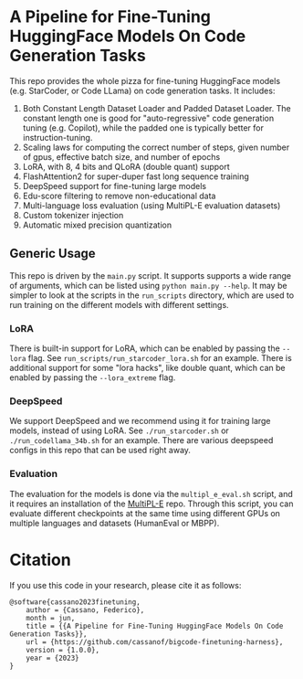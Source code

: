 # A Pipeline for Fine-Tuning HuggingFace Models On Code Generation Tasks

This repo provides the whole pizza for fine-tuning HuggingFace models (e.g. StarCoder, or Code LLama) on code generation tasks.
It includes:

1. Both Constant Length Dataset Loader and Padded Dataset Loader. The constant length one is good for "auto-regressive" code generation tuning (e.g. Copilot), while the padded one is typically better for instruction-tuning.
2. Scaling laws for computing the correct number of steps, given number of gpus, effective batch size, and number of epochs
3. LoRA, with 8, 4 bits and QLoRA (double quant) support
4. FlashAttention2 for super-duper fast long sequence training
5. DeepSpeed support for fine-tuning large models
6. Edu-score filtering to remove non-educational data
7. Multi-language loss evaluation (using MultiPL-E evaluation datasets)
8. Custom tokenizer injection
9. Automatic mixed precision quantization

## Generic Usage

This repo is driven by the `main.py` script. It supports supports a wide range of arguments, which can be listed using `python main.py --help`.
It may be simpler to look at the scripts in the `run_scripts` directory, which are used to run training on the different models with different settings.

### LoRA

There is built-in support for LoRA, which can be enabled by passing the `--lora` flag. See `run_scripts/run_starcoder_lora.sh` for an example.
There is additional support for some "lora hacks", like double quant, which can be enabled by passing the `--lora_extreme` flag.

### DeepSpeed

We support DeepSpeed and we recommend using it for training large models, instead of using LoRA.
See `./run_starcoder.sh` or `./run_codellama_34b.sh` for an example. There are various deepspeed
configs in this repo that can be used right away.

### Evaluation

The evaluation for the models is done via the `multipl_e_eval.sh` script, and it requires an installation
of the [MultiPL-E](https://github.com/nuprl/MultiPL-E) repo. Through this script, you can evaluate
different checkpoints at the same time using different GPUs on multiple languages and datasets (HumanEval or MBPP).

# Citation

If you use this code in your research, please cite it as follows:

```
@software{cassano2023finetuning,
    author = {Cassano, Federico},
    month = jun,
    title = {{A Pipeline for Fine-Tuning HuggingFace Models On Code Generation Tasks}},
    url = {https://github.com/cassanof/bigcode-finetuning-harness},
    version = {1.0.0},
    year = {2023}
}
```
